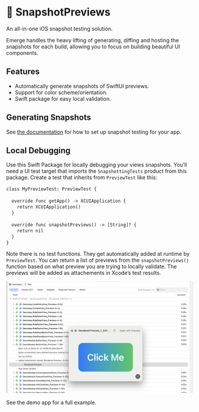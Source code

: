 # 📸 SnapshotPreviews

An all-in-one iOS snapshot testing solution.

Emerge handles the heavy lifting of generating, diffing and hosting the snapshots for each build, allowing you to focus on building beautiful UI components.

## Features
 - Automatically generate snapshots of SwiftUI previews.
 - Support for color scheme/orientation.
 - Swift package for easy local validation.

## Generating Snapshots

See [the documentation](https://docs.emergetools.com/docs/swiftui-previews) for how to set up snapshot testing for your app.

## Local Debugging

Use this Swift Package for locally debugging your views snapshots. You’ll need a UI test target that imports the `SnapshottingTests` product from this package. Create a test that inherits from `PreviewTest` like this:

```
class MyPreviewTest: PreviewTest {

  override func getApp() -> XCUIApplication {
    return XCUIApplication()
  }

  override func snapshotPreviews() -> [String]? {
    return nil
  }
}
```

Note there is no test functions. They get automatically added at runtime by `PreviewTest`. You can return a list of previews from the `snapshotPreviews()` function based on what preview you are trying to locally validate. The previews will be added as attachements in Xcode’s test results.

![Screenshot of Xcode test output](images/testOutput.png)

See the demo app for a full example.
